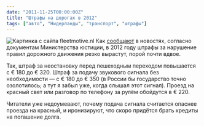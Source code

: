 ```yaml
---
date: "2011-11-25T00:00:00Z"
title: "Штрафы на дорогах в 2012"
tags: ["авто", "Нидерланды", "транспорт", "штрафы"]
---
```


![](img:1.bp.blogspot.com/-9hphZNu9iEU/Ts_uFiDrKbI/AAAAAAAAKic/42DToHhreSw/s1600/verkeersboetes.jpg:a "Картинка с сайта fleetmotive.nl")
Как [сообщают](http://www.dutchnews.nl/news/archives/2011/11/traffic_fines_go_up_sharply_ne.php) в новостях, согласно документам Министерства юстиции, в 2012 году штрафы за нарушение правил дорожного движения резко вырастут, порой почти вдвое.

<!--more-->

Так, штраф за неостановку перед пешеходным переходом повышается с € 180 до € 320. Штраф за подачу звукового сигнала без необходимости — с € 180 до € 350 (в России бы государство точно озолотилось; а тут я забыл уже, когда слышал этот сигнал). Проезд на красный свет или разговор по телефону за рулём обойдутся в € 220.

Читатели уже недоумевают, почему подача сигнала считается опаснее проезда на красный, и иронизируют, что скоро придётся брать кредиты на погашение долга.
